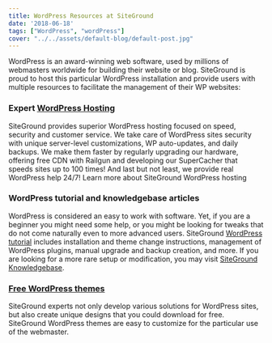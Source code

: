 ```yaml
---
title: WordPress Resources at SiteGround
date: '2018-06-18'
tags: ["WordPress", "wordPress"]
cover: "../../assets/default-blog/default-post.jpg"
---
```

WordPress is an award-winning web software, used by millions of webmasters worldwide for building their website or blog. SiteGround is proud to host this particular WordPress installation and provide users with multiple resources to facilitate the management of their WP websites:

### Expert [WordPress Hosting](http://www.siteground.com/wordpress-hosting.htm)

SiteGround provides superior WordPress hosting focused on speed, security and customer service. We take care of WordPress sites security with unique server-level customizations, WP auto-updates, and daily backups. We make them faster by regularly upgrading our hardware, offering free CDN with Railgun and developing our SuperCacher that speeds sites up to 100 times! And last but not least, we provide real WordPress help 24/7! Learn more about SiteGround WordPress hosting

### WordPress tutorial and knowledgebase articles

WordPress is considered an easy to work with software. Yet, if you are a beginner you might need some help, or you might be looking for tweaks that do not come naturally even to more advanced users. SiteGround [WordPress tutorial](http://www.siteground.com/tutorials/wordpress/) includes installation and theme change instructions, management of WordPress plugins, manual upgrade and backup creation, and more. If you are looking for a more rare setup or modification, you may visit [SiteGround Knowledgebase](http://kb.siteground.com).

### [Free WordPress themes](http://www.siteground.com/wordpress-hosting/wordpress-themes.htm)

SiteGround experts not only develop various solutions for WordPress sites, but also create unique designs that you could download for free. SiteGround WordPress themes are easy to customize for the particular use of the webmaster.